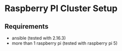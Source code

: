 # Raspberry PI Cluster Setup

## Requirements
 - ansible (tested with 2.16.3)
 - more than 1 raspberry pi (tested with raspberry pi 5)